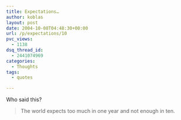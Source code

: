```yaml
---
title: Expectations…
author: koblas
layout: post
date: 2004-10-08T04:48:30+00:00
url: /p/expectations/10
pvc_views:
  - 1138
dsq_thread_id:
  - 2441074969
categories:
  - Thoughts
tags:
  - quotes

---
```


Who said this?

> The world expects too much in one year and not enough in ten.
